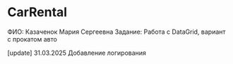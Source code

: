 # CarRental
ФИО: Казаченок Мария Сергеевна
Задание: Работа с DataGrid, вариант с прокатом авто

[update] 31.03.2025 Добавление логирования
